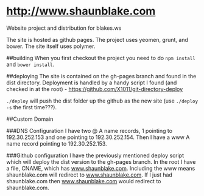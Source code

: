 http://www.shaunblake.com
=========

Website project and distribution for blakes.ws

The site is hosted as github pages.  The project uses yeomen, grunt, and bower. The site itself uses polymer.

##building
When you first checkout the project you need to do `npm install` and `bower install`.

##deploying
The site is contained on the gh-pages branch and found in the dist directory. Deployment is handled by a handy script I found (and checked in at the root) - https://github.com/X1011/git-directory-deploy

`./deploy` will push the dist folder up the github as the new site (use `./deploy -s` the first time???).

##Custom Domain

###DNS Configuration
I have two @ A name records, 1 pointing to 192.30.252.153 and one pointing to 192.30.252.154.  Then I have a www A name record pointing to 192.30.252.153.

###Github configuration
I have the previously mentioned deploy script which will deploy the dist version to the gh-pages branch.  In the root I have a file, CNAME, which has www.shaunblake.com.  Including the www means shaunblake.com will redirect to www.shaunblake.com.  If I just had shaunblake.com then www.shaunblake.com would redirect to shaunblake.com.
